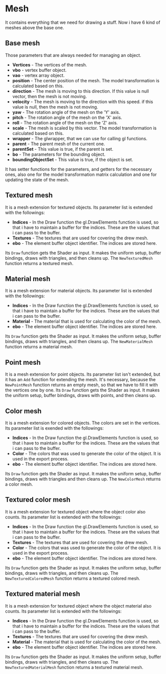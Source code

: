 # Mesh

It contains everything that we need for drawing a stuff. Now i have 6 kind of meshes above the base one.

## Base mesh

Those parameters that are always needed for managing an object.

- **Vertices** - The vertices of the mesh.
- **vbo** - vertex buffer object.
- **vao** - vertex array object.
- **position** - The center position of the mesh. The model transformation is calculated based on this.
- **direction** - The mesh is moving to this direction. If this value is null vector, then the mesh is not moving.
- **velocity** - The mesh is moving to the direction with this speed. if this value is null, then the mesh is not moving.
- **yaw** - The rotation angle of the mesh on the 'Y' axis.
- **pitch** - The rotation angle of the mesh on the 'X' axis.
- **roll** - The rotation angle of the mesh on the 'Z' axis.
- **scale** - The mesh is scaled by this vector. The model transformation is calculated based on this.
- **wrapper** - The glwrapper, that we can use for calling gl functions.
- **parent** - The parent mesh of the current one.
- **parentSet** - This value is true, if the parent is set.
- **bo** - The parameters for the bounding object.
- **boundingObjectSet** - This value is true, if the object is set.

It has setter functions for the parameters, and getters for the necessary ones, also one for the model transformation matrix calculation and one for updating the state of the mesh.

## Textured mesh

It is a mesh extension for textured objects. Its parameter list is extended with the followings:

- **Indices** - In the Draw function the gl.DrawElements function is used, so that i have to maintain a buffer for the indices. These are the values that i can pass to the buffer.
- **Textures** - The textures that are used for covering the drew mesh.
- **ebo** - The element buffer object identifier. The indices are stored here.

Its `Draw` function gets the Shader as input. It makes the uniform setup, buffer bindings, draws with triangles, and then cleans up. The `NewTexturedMesh` function returns a textured mesh.

## Material mesh

It is a mesh extension for material objects. Its parameter list is extended with the followings:

- **Indices** - In the Draw function the gl.DrawElements function is used, so that i have to maintain a buffer for the indices. These are the values that i can pass to the buffer.
- **Material** - The material that is used for calculating the color of the mesh.
- **ebo** - The element buffer object identifier. The indices are stored here.

Its `Draw` function gets the Shader as input. It makes the uniform setup, buffer bindings, draws with triangles, and then cleans up. The `NewMaterialMesh` function returns a material mesh.

## Point mesh

It is a mesh extension for point objects. Its parameter list isn't extended, but it has an `Add` function for extending the mesh. It's necessary, because the `NewPointMesh` function returns an empty mesh, so that we have to fill it with the vertices one by one. Its `Draw` function gets the Shader as input. It makes the uniform setup, buffer bindings, draws with points, and then cleans up.

## Color mesh

It is a mesh extension for colored objects. The colors are set in the vertices. Its parameter list is exended with the followings:

- **Indices** - In the Draw function the gl.DrawElements function is used, so that i have to maintain a buffer for the indices. These are the values that i can pass to the buffer.
- **Color** - The colors that was used to generate the color of the object. It is used in the export process.
- **ebo** - The element buffer object identifier. The indices are stored here.

Its `Draw` function gets the Shader as input. It makes the uniform setup, buffer bindings, draws with triangles and then cleans up. The `NewColorMesh` returns a color mesh.

## Textured color mesh

It is a mesh extension for textured object where the object color also counts. Its parameter list is extended with the followings:

- **Indices** - In the Draw function the gl.DrawElements function is used, so that i have to maintain a buffer for the indices. These are the values that i can pass to the buffer.
- **Textures** - The textures that are used for covering the drew mesh.
- **Color** - The colors that was used to generate the color of the object. It is used in the export process.
- **ebo** - The element buffer object identifier. The indices are stored here.

Its `Draw` function gets the Shader as input. It makes the uniform setup, buffer bindings, draws with triangles, and then cleans up. The `NewTexturedColoredMesh` function returns a textured colored mesh.

## Textured material mesh

It is a mesh extension for textured object where the object material also counts. Its parameter list is extended with the followings:

- **Indices** - In the Draw function the gl.DrawElements function is used, so that i have to maintain a buffer for the indices. These are the values that i can pass to the buffer.
- **Textures** - The textures that are used for covering the drew mesh.
- **Material** - The material that is used for calculating the color of the mesh.
- **ebo** - The element buffer object identifier. The indices are stored here.

Its `Draw` function gets the Shader as input. It makes the uniform setup, buffer bindings, draws with triangles, and then cleans up. The `NewTexturedMaterialMesh` function returns a textured material mesh.
